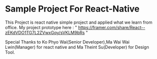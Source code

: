 # Sample Project For React-Native

This Project is react native simple project and applied what we learn from office.
My project prototype here : " https://framer.com/share/React--zEKdVDO1TG7L2ZVwxGqy/sVKLM9bRs "

Special Thanks to Ko Phyo Wai(Senior Developer),Ma Wai Wai Lwin(Manager) for react native and Ma Theint Su(Developer) for Design Tool.
